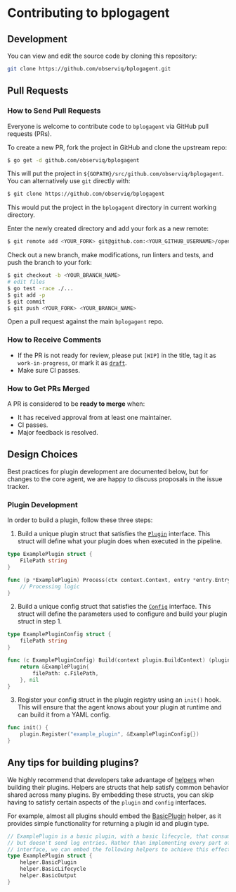 # Contributing to bplogagent

## Development

You can view and edit the source code by cloning this repository:

```bash
git clone https://github.com/observiq/bplogagent.git
```
## Pull Requests

### How to Send Pull Requests

Everyone is welcome to contribute code to `bplogagent` via
GitHub pull requests (PRs).

To create a new PR, fork the project in GitHub and clone the upstream
repo:

```sh
$ go get -d github.com/observiq/bplogagent
```

This will put the project in `${GOPATH}/src/github.com/observiq/bplogagent`. You
can alternatively use `git` directly with:

```sh
$ git clone https://github.com/observiq/bplogagent
```

This would put the project in the `bplogagent` directory in
current working directory.

Enter the newly created directory and add your fork as a new remote:

```sh
$ git remote add <YOUR_FORK> git@github.com:<YOUR_GITHUB_USERNAME>/opentelemetry-go
```

Check out a new branch, make modifications, run linters and tests, and
push the branch to your fork:

```sh
$ git checkout -b <YOUR_BRANCH_NAME>
# edit files
$ go test -race ./...
$ git add -p
$ git commit
$ git push <YOUR_FORK> <YOUR_BRANCH_NAME>
```

Open a pull request against the main `bplogagent` repo.

### How to Receive Comments

* If the PR is not ready for review, please put `[WIP]` in the title,
  tag it as `work-in-progress`, or mark it as
  [`draft`](https://github.blog/2019-02-14-introducing-draft-pull-requests/).
* Make sure CI passes.

### How to Get PRs Merged

A PR is considered to be **ready to merge** when:

* It has received approval from at least one maintainer.
* CI passes.
* Major feedback is resolved.

## Design Choices

Best practices for plugin development are documented below, but for changes to
the core agent, we are happy to discuss proposals in the issue tracker.

### Plugin Development

In order to build a plugin, follow these three steps:
1. Build a unique plugin struct that satisfies the [`Plugin`](plugin/plugin.go) interface. This struct will define what your plugin does when executed in the pipeline.

```go
type ExamplePlugin struct {
	FilePath string
}

func (p *ExamplePlugin) Process(ctx context.Context, entry *entry.Entry) error {
	// Processing logic
}
```

2. Build a unique config struct that satisfies the [`Config`](plugin/config.go) interface. This struct will define the parameters used to configure and build your plugin struct in step 1.

```go
type ExamplePluginConfig struct {
	filePath string
}

func (c ExamplePluginConfig) Build(context plugin.BuildContext) (plugin.Plugin, error) {
	return &ExamplePlugin{
		filePath: c.FilePath,
	}, nil
}
```

3. Register your config struct in the plugin registry using an `init()` hook. This will ensure that the agent knows about your plugin at runtime and can build it from a YAML config.

```go
func init() {
	plugin.Register("example_plugin", &ExamplePluginConfig{})
}
```

## Any tips for building plugins?
We highly recommend that developers take advantage of [helpers](plugin/helper) when building their plugins. Helpers are structs that help satisfy common behavior shared across many plugins. By embedding these structs, you can skip having to satisfy certain aspects of the `plugin` and `config` interfaces.

For example, almost all plugins should embed the [BasicPlugin](plugin/helper/basic_plugin.go) helper, as it provides simple functionality for returning a plugin id and plugin type.

```go
// ExamplePlugin is a basic plugin, with a basic lifecycle, that consumes
// but doesn't send log entries. Rather than implementing every part of the plugin
// interface, we can embed the following helpers to achieve this effect.
type ExamplePlugin struct {
	helper.BasicPlugin
	helper.BasicLifecycle
	helper.BasicOutput
}
```
